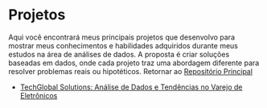 # Projetos
Aqui você encontrará meus principais projetos que desenvolvo para mostrar meus conhecimentos e habilidades adquiridos durante meus estudos na área de análises de dados.
A proposta é criar soluções baseadas em dados, onde cada projeto traz uma abordagem diferente para resolver problemas reais ou hipotéticos. Retornar ao [Repositório Principal](https://github.com/DuduTrindade/Analises_de_Dados/tree/main)

* [TechGlobal Solutions: Análise de Dados e Tendências no Varejo de Eletrônicos](https://github.com/DuduTrindade/Analises_de_Dados/tree/main/Projetos/Projeto%2001)

























